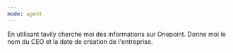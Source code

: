 ```yaml
---
mode: agent
---
```

En utilisant tavily cherche moi des informations sur Onepoint. Donne moi le nom du CEO et la date de création de l'entreprise.